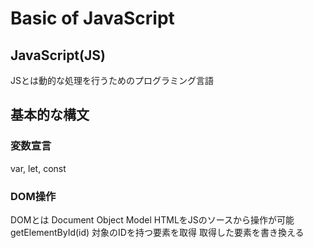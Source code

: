 # Basic of JavaScript

## JavaScript(JS)
JSとは動的な処理を行うためのプログラミング言語

## 基本的な構文
### 変数宣言
var, let, const

### DOM操作
DOMとは Document Object Model
HTMLをJSのソースから操作が可能
getElementById(id)
対象のIDを持つ要素を取得
取得した要素を書き換える

